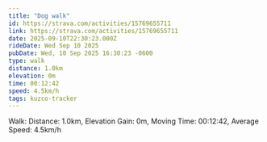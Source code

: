 ```yaml
---
title: "Dog walk"
id: https://strava.com/activities/15769655711
link: https://strava.com/activities/15769655711
date: 2025-09-10T22:30:23.000Z
rideDate: Wed Sep 10 2025
pubDate: Wed, 10 Sep 2025 16:30:23 -0600
type: walk
distance: 1.0km
elevation: 0m
time: 00:12:42
speed: 4.5km/h
tags: kuzco-tracker
---
```

Walk: Distance: 1.0km, Elevation Gain: 0m, Moving Time: 00:12:42, Average Speed: 4.5km/h